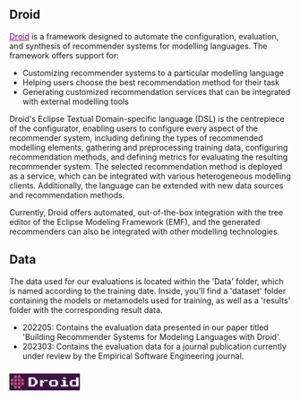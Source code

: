 
## Droid
<p align="left">
<a href="https://droid-dsl.github.io/" style="color:purple;">Droid</a> is a framework designed to automate the configuration, evaluation, and synthesis of recommender systems for modelling languages. The framework offers support for:

 - Customizing recommender systems to a particular modelling language
 - Helping users choose the best recommendation method for their task
 - Generating customized recommendation services that can be integrated with external modelling tools
 </p>

<p align="left">
Droid's Eclipse Textual Domain-specific language (DSL) is the centrepiece of the configurator, enabling users to configure every aspect of the recommender system, including defining the types of recommended modelling elements, gathering and preprocessing training data, configuring recommendation methods, and defining metrics for evaluating the resulting recommender system. The selected recommendation method is deployed as a service, which can be integrated with various heterogeneous modelling clients. Additionally, the language can be extended with new data sources and recommendation methods.

Currently, Droid offers automated, out-of-the-box integration with the tree editor of the Eclipse Modeling Framework (EMF), and the generated recommenders can also be integrated with other modelling technologies
</p>

## Data

<p align="left">
The data used for our evaluations is located within the 'Data' folder, which is named according to the training date. Inside, you'll find a 'dataset' folder containing the models or metamodels used for training, as well as a 'results' folder with the corresponding result data.
  
  - 202205: Contains the evaluation data presented in our paper titled 'Building Recommender Systems for Modeling Languages with Droid'. 
  - 202303: Contains the evaluation data for a journal publication currently under review by the Empirical Software Engineering journal.
</p>

<h3 align="left"></h3>
<p align="left">
<a href="https://droid-dsl.github.io/#page-top" target="blank"><img align="center" src="https://github.com/lissetteag/Droid-dsl.github.io/blob/main/assets/img/image.png" alt="Droid" height="25%" width="25%" /></a>
</p>

